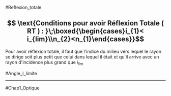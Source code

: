 #Reflexion_totale
## $$ \text{Conditions pour avoir Réflexion Totale ( RT ) : }\;\boxed{\begin{cases}i_{1}< i_{lim}\\n_{2}<n_{1}\end{cases}}$$
Pour avoir réflexion totale, il faut que l'indice du milieu vers lequel le rayon se dirige soit plus petit que celui dans lequel il était et qu'il arrive avec un rayon d'incidence plus grand que $i_{lim}$ 

#Angle_I_limite 
___
#Chap1_Optique 